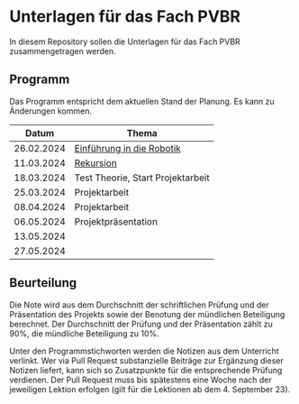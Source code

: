 # Unterlagen für das Fach PVBR

In diesem Repository sollen die Unterlagen für das Fach PVBR zusammengetragen werden.

## Programm

Das Programm entspricht dem aktuellen Stand der Planung. Es kann zu
Änderungen kommen.

| Datum | Thema |
| ----- | ----- |
| 26.02.2024 | [Einführung in die Robotik](240220/beispiel_zustandsdiagramm.md) |
| 11.03.2024 | [Rekursion](https://colab.research.google.com/github/PVBR-I-21-24/programm/blob/main/docs/240311/rekursion.ipynb) |
| 18.03.2024 | Test Theorie, Start Projektarbeit |
| 25.03.2024 | Projektarbeit |
| 08.04.2024 | Projektarbeit |
| 06.05.2024 | Projektpräsentation |
| 13.05.2024 |  |
| 27.05.2024 |  |


## Beurteilung

Die Note wird aus dem Durchschnitt der schriftlichen Prüfung und der
Präsentation des Projekts
sowie der Benotung der mündlichen Beteiligung berechnet. Der
Durchschnitt der Prüfung und der Präsentation zählt zu 90%, die
mündliche Beteiligung zu 10%.

Unter den Programmstichworten werden die Notizen aus dem Unterricht
verlinkt. Wer via Pull Request substanzielle Beiträge zur Ergänzung
dieser Notizen liefert, kann sich so Zusatzpunkte für die entsprechende
Prüfung verdienen. Der Pull Request muss bis spätestens eine Woche nach
der jeweiligen Lektion erfolgen (gilt für die Lektionen ab dem 4.
September 23).
